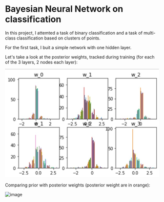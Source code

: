 # Bayesian Neural Network on classification

In this project, I attemted a task of binary classification and a task of multi-class classification based on clusters of points.

For the first task, I buit a simple network with one hidden layer.

Let's take a look at the posterior weights, tracked during training (for each of the 3 layers, 2 nodes each layer):

![image](/images/posterior_w.jpg)


Comparing prior with posterior weights (posterior weight are in orange):

![image](/image/posterior_prior.jpg)

